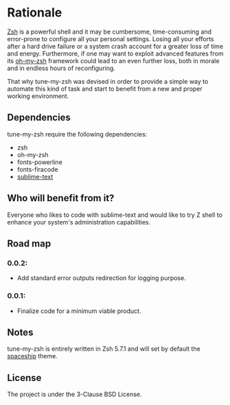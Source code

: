Rationale
=========
[Zsh](https://zsh.sourceforge.net) is a powerful shell and it may be cumbersome, time-consuming and error-prone to configure all your personal settings. Losing all your efforts after a hard drive failure or a system crash account for a greater loss of time and energy.
Furthermore, if one may want to exploit advanced features from its [oh-my-zsh](https://github.com/ohmyzsh/ohmyzsh) framework could lead to an even further loss, both in morale and in endless hours of reconfiguring.

That why tune-my-zsh was devised in order to provide a simple way to automate this kind of task and start to benefit from a new and proper working environment.


## Dependencies
tune-my-zsh require the following dependencies:
* zsh
* oh-my-zsh
* fonts-powerline
* fonts-firacode
* [sublime-text](https://www.sublimetext.com/docs/3/linux_repositories.html)


## Who will benefit from it?
Everyone who likes to code with sublime-text and would like to try Z shell to enhance your system's administration capabilities.


## Road map
### 0.0.2:
* Add standard error outputs redirection for logging purpose.

### 0.0.1:
* Finalize code for a minimum viable product.

## Notes
tune-my-zsh is entirely written in Zsh 5.7.1 and will set by default the [spaceship](https://github.com/denysdovhan/spaceship-prompt) theme.


## License
The project is under the 3-Clause BSD License.